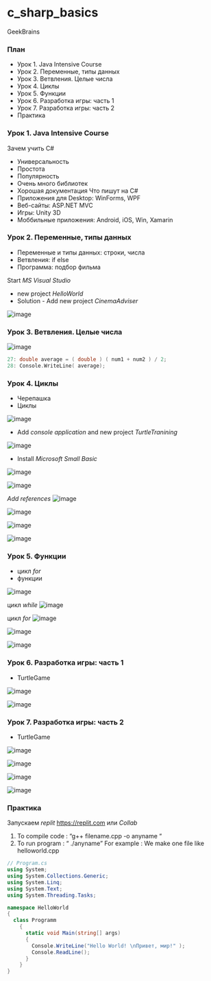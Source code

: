 # c_sharp_basics
GeekBrains

### План
* Урок 1. Java Intensive Course
* Урок 2. Переменные, типы данных
* Урок 3. Ветвления. Целые числа
* Урок 4. Циклы
* Урок 5. Функции
* Урок 6. Разработка игры: часть 1
* Урок 7. Разработка игры: часть 2
* Практика

### Урок 1. Java Intensive Course
Зачем учить C#
* Универсальность
* Простота
* Популярность
* Очень много библиотек
* Хорошая документация
Что пишут на C#
* Приложения для Desktop: WinForms, WPF
* Веб-сайты: ASP.NET MVC
* Игры: Unity 3D
* Моббильные приложения: Android, iOS, Win, Xamarin

### Урок 2. Переменные, типы данных
* Переменные и типы данных: строки, числа
* Ветвления: if else
* Программа: подбор фильма

Start _MS Visual Studio_
* new project _HelloWorld_
* Solution - Add new project _CinemaAdviser_

![image](https://github.com/user-attachments/assets/c642edd6-c890-4d9c-9eef-0d1fc2603da9)

### Урок 3. Ветвления. Целые числа

![image](https://github.com/user-attachments/assets/dda92f73-5b95-456e-8808-75e8eef72047)

```CPP
27: double average = ( double ) ( num1 + num2 ) / 2;
28: Console.WriteLine( average);
```

### Урок 4. Циклы
* Черепашка
* Циклы

![image](https://github.com/user-attachments/assets/0d3200a6-0236-42b2-9dd8-8badd7600b40)

* Add _console application_ and new project _TurtleTranining_

![image](https://github.com/user-attachments/assets/526b3e11-ca23-4770-858f-815fab7cada8)

* Install _Microsoft Small Basic_

![image](https://github.com/user-attachments/assets/1414940d-f3c2-4674-ab6f-0d6939a3977e)

![image](https://github.com/user-attachments/assets/95e490bb-56f7-47e7-9cb9-e56849431b85)

_Add references_
![image](https://github.com/user-attachments/assets/a427aae5-c933-4afa-86ea-bab60d67e03b)

![image](https://github.com/user-attachments/assets/13319ad2-e271-44d1-b04e-f4761b622a72)

![image](https://github.com/user-attachments/assets/3a02afa1-6662-43f1-8989-e182d7b0e934)

![image](https://github.com/user-attachments/assets/ca101b65-5881-42d9-903a-b0610b2503a3)

### Урок 5. Функции
* цикл _for_
* функции

![image](https://github.com/user-attachments/assets/846ed830-9e73-4df8-803f-f294bdc76689)

цикл _while_
![image](https://github.com/user-attachments/assets/d497dbda-fd8c-4157-a6d0-1b32df58a514)

цикл _for_
![image](https://github.com/user-attachments/assets/c11b9e38-48df-43f3-abfb-ddc07c41096e)

![image](https://github.com/user-attachments/assets/70b08859-b113-4b12-8c10-3ddebd14858d)

![image](https://github.com/user-attachments/assets/e156dab0-2e22-45b4-b1b1-97d99c8eb906)

### Урок 6. Разработка игры: часть 1
* TurtleGame

![image](https://github.com/user-attachments/assets/6a170ae4-cdf5-44a2-a3ad-03a6ee8813d3)

![image](https://github.com/user-attachments/assets/b7be2a94-241a-4966-b634-ae8a77fd04ce)


### Урок 7. Разработка игры: часть 2
* TurtleGame

![image](https://github.com/user-attachments/assets/8cd0f998-822d-4e30-aa20-f0dc2f112887)

![image](https://github.com/user-attachments/assets/99cd93eb-9ede-4e34-b8b5-3b064e7dd8fc)

![image](https://github.com/user-attachments/assets/0df16707-4653-42b8-83b6-f6b64c9503e5)

![image](https://github.com/user-attachments/assets/fbd0dc5a-1274-46c9-99b9-bb667950c83f)

### Практика
Запускаем _replit_ https://replit.com или _Collab_

1) To compile code : “g++ filename.cpp -o anyname “
2) To run program : “ ./anyname”
For example : We make one file like helloworld.cpp

```Cs
// Program.cs
using System;
using System.Collections.Generic;
using System.Linq;
using System.Text;
using System.Threading.Tasks;

namespace HelloWorld
{
  class Programm
    {
      static void Main(string[] args)
      {
        Console.WriteLine("Hello World! \nПривет, мир!" );
        Console.ReadLine();
      }
    }
}
```
